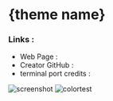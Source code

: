 # {theme name}

### Links :
- Web Page : 
- Creator GitHub :
- terminal port credits :

![screenshot](./assets/fetch.png)
![colortest](./assets/colortest.png)